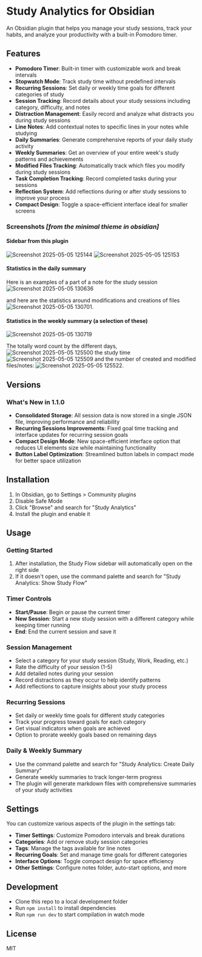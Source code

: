 # Study Analytics for Obsidian

An Obsidian plugin that helps you manage your study sessions, track your habits, and analyze your productivity with a built-in Pomodoro timer.

## Features

- **Pomodoro Timer**: Built-in timer with customizable work and break intervals
- **Stopwatch Mode**: Track study time without predefined intervals
- **Recurring Sessions**: Set daily or weekly time goals for different categories of study
- **Session Tracking**: Record details about your study sessions including category, difficulty, and notes
- **Distraction Management**: Easily record and analyze what distracts you during study sessions
- **Line Notes**: Add contextual notes to specific lines in your notes while studying
- **Daily Summaries**: Generate comprehensive reports of your daily study activity
- **Weekly Summaries**: Get an overview of your entire week's study patterns and achievements
- **Modified Files Tracking**: Automatically track which files you modify during study sessions
- **Task Completion Tracking**: Record completed tasks during your sessions
- **Reflection System**: Add reflections during or after study sessions to improve your process
- **Compact Design**: Toggle a space-efficient interface ideal for smaller screens

### Screenshots *[from the minimal thieme in obsidian]*
#### Sidebar from this plugin
![Screenshot 2025-05-05 125144](https://github.com/user-attachments/assets/37d896bc-a5fa-442c-b6ed-e3837c5fed60)
![Screenshot 2025-05-05 125153](https://github.com/user-attachments/assets/53d61713-b855-4ea4-92f3-afee7420154b)

#### Statistics in the daily summary
Here is an examples of a part of a note for the study session
![Screenshot 2025-05-05 130636](https://github.com/user-attachments/assets/683cba6d-2e16-44d7-9aff-13d1993f6dfa)

and here are the statistics around modifications and creations of files
![Screenshot 2025-05-05 130701](https://github.com/user-attachments/assets/52570486-f4f5-4bac-b3c2-61af28bbde26).

#### Statistics in the weekly summary (a selection of these)
![Screenshot 2025-05-05 130719](https://github.com/user-attachments/assets/e1457671-4fdd-4f90-bd09-9010f14c56a3)

The totally word count by the different days,
![Screenshot 2025-05-05 125500](https://github.com/user-attachments/assets/008202ba-b85f-406a-b5c8-2c69e29acd81)
the study time
![Screenshot 2025-05-05 125509](https://github.com/user-attachments/assets/6fca8abe-98bd-433a-bf83-89e72ff481a4)
and the number of created and modified files/notes:
![Screenshot 2025-05-05 125522](https://github.com/user-attachments/assets/58a89d77-cc28-4eca-97b6-444c8f66a32e).

## Versions
### What's New in 1.1.0

- **Consolidated Storage**: All session data is now stored in a single JSON file, improving performance and reliability
- **Recurring Sessions Improvements**: Fixed goal time tracking and interface updates for recurring session goals
- **Compact Design Mode**: New space-efficient interface option that reduces UI elements size while maintaining functionality
- **Button Label Optimization**: Streamlined button labels in compact mode for better space utilization

## Installation

1. In Obsidian, go to Settings > Community plugins
2. Disable Safe Mode
3. Click "Browse" and search for "Study Analytics"
4. Install the plugin and enable it

## Usage

### Getting Started
1. After installation, the Study Flow sidebar will automatically open on the right side
2. If it doesn't open, use the command palette and search for "Study Analytics: Show Study Flow"

### Timer Controls
- **Start/Pause**: Begin or pause the current timer
- **New Session**: Start a new study session with a different category while keeping timer running
- **End**: End the current session and save it

### Session Management
- Select a category for your study session (Study, Work, Reading, etc.)
- Rate the difficulty of your session (1-5)
- Add detailed notes during your session
- Record distractions as they occur to help identify patterns
- Add reflections to capture insights about your study process

### Recurring Sessions
- Set daily or weekly time goals for different study categories
- Track your progress toward goals for each category
- Get visual indicators when goals are achieved
- Option to prorate weekly goals based on remaining days

### Daily & Weekly Summary
- Use the command palette and search for "Study Analytics: Create Daily Summary"
- Generate weekly summaries to track longer-term progress
- The plugin will generate markdown files with comprehensive summaries of your study activities

## Settings

You can customize various aspects of the plugin in the settings tab:

- **Timer Settings**: Customize Pomodoro intervals and break durations
- **Categories**: Add or remove study session categories
- **Tags**: Manage the tags available for line notes
- **Recurring Goals**: Set and manage time goals for different categories
- **Interface Options**: Toggle compact design for space efficiency
- **Other Settings**: Configure notes folder, auto-start options, and more

## Development

- Clone this repo to a local development folder
- Run `npm install` to install dependencies
- Run `npm run dev` to start compilation in watch mode

## License

MIT
